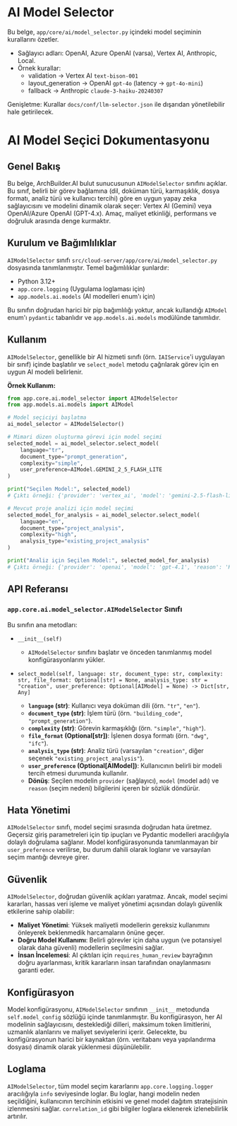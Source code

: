 # AI Model Selector

Bu belge, `app/core/ai/model_selector.py` içindeki model seçiminin kurallarını özetler.

- Sağlayıcı adları: OpenAI, Azure OpenAI (varsa), Vertex AI, Anthropic, Local.
- Örnek kurallar:
  - validation → Vertex AI `text-bison-001`
  - layout_generation → OpenAI `gpt-4o` (latency → `gpt-4o-mini`)
  - fallback → Anthropic `claude-3-haiku-20240307`

Genişletme: Kurallar `docs/conf/llm-selector.json` ile dışarıdan yönetilebilir hale getirilecek.

# AI Model Seçici Dokumentasyonu

## Genel Bakış
Bu belge, ArchBuilder.AI bulut sunucusunun `AIModelSelector` sınıfını açıklar. Bu sınıf, belirli bir görev bağlamına (dil, doküman türü, karmaşıklık, dosya formatı, analiz türü ve kullanıcı tercihi) göre en uygun yapay zeka sağlayıcısını ve modelini dinamik olarak seçer: Vertex AI (Gemini) veya OpenAI/Azure OpenAI (GPT-4.x). Amaç, maliyet etkinliği, performans ve doğruluk arasında denge kurmaktır.

## Kurulum ve Bağımlılıklar
`AIModelSelector` sınıfı `src/cloud-server/app/core/ai/model_selector.py` dosyasında tanımlanmıştır. Temel bağımlılıklar şunlardır:
- Python 3.12+
- `app.core.logging` (Uygulama loglaması için)
- `app.models.ai.models` (AI modelleri enum'ı için)

Bu sınıfın doğrudan harici bir pip bağımlılığı yoktur, ancak kullandığı `AIModel` enum'ı `pydantic` tabanlıdır ve `app.models.ai.models` modülünde tanımlıdır.

## Kullanım
`AIModelSelector`, genellikle bir AI hizmeti sınıfı (örn. `IAIService`'i uygulayan bir sınıf) içinde başlatılır ve `select_model` metodu çağrılarak görev için en uygun AI modeli belirlenir.

**Örnek Kullanım:**
```python
from app.core.ai.model_selector import AIModelSelector
from app.models.ai.models import AIModel

# Model seçiciyi başlatma
ai_model_selector = AIModelSelector()

# Mimari düzen oluşturma görevi için model seçimi
selected_model = ai_model_selector.select_model(
    language="tr",
    document_type="prompt_generation",
    complexity="simple",
    user_preference=AIModel.GEMINI_2_5_FLASH_LITE
)

print("Seçilen Model:", selected_model)
# Çıktı örneği: {'provider': 'vertex_ai', 'model': 'gemini-2.5-flash-lite', 'reason': 'Kullanıcı tercihi'}

# Mevcut proje analizi için model seçimi
selected_model_for_analysis = ai_model_selector.select_model(
    language="en",
    document_type="project_analysis",
    complexity="high",
    analysis_type="existing_project_analysis"
)

print("Analiz için Seçilen Model:", selected_model_for_analysis)
# Çıktı örneği: {'provider': 'openai', 'model': 'gpt-4.1', 'reason': 'Kapsamlı BIM analizi ve iyileştirme önerileri için en iyisi'}
```

## API Referansı
### `app.core.ai.model_selector.AIModelSelector` Sınıfı
Bu sınıfın ana metodları:

- `__init__(self)`
    - `AIModelSelector` sınıfını başlatır ve önceden tanımlanmış model konfigürasyonlarını yükler.

- `select_model(self, language: str, document_type: str, complexity: str, file_format: Optional[str] = None, analysis_type: str = "creation", user_preference: Optional[AIModel] = None) -> Dict[str, Any]`
    - **`language` (str)**: Kullanıcı veya doküman dili (örn. `"tr"`, `"en"`).
    - **`document_type` (str)**: İşlem türü (örn. `"building_code"`, `"prompt_generation"`).
    - **`complexity` (str)**: Görevin karmaşıklığı (örn. `"simple"`, `"high"`).
    - **`file_format` (Optional[str])**: İşlenen dosya formatı (örn. `"dwg"`, `"ifc"`).
    - **`analysis_type` (str)**: Analiz türü (varsayılan `"creation"`, diğer seçenek `"existing_project_analysis"`).
    - **`user_preference` (Optional[AIModel])**: Kullanıcının belirli bir modeli tercih etmesi durumunda kullanılır.
    - **Dönüş**: Seçilen modelin `provider` (sağlayıcı), `model` (model adı) ve `reason` (seçim nedeni) bilgilerini içeren bir sözlük döndürür.

## Hata Yönetimi
`AIModelSelector` sınıfı, model seçimi sırasında doğrudan hata üretmez. Geçersiz giriş parametreleri için tip ipuçları ve Pydantic modelleri aracılığıyla dolaylı doğrulama sağlanır. Model konfigürasyonunda tanımlanmayan bir `user_preference` verilirse, bu durum dahili olarak loglanır ve varsayılan seçim mantığı devreye girer.

## Güvenlik
`AIModelSelector`, doğrudan güvenlik açıkları yaratmaz. Ancak, model seçimi kararları, hassas veri işleme ve maliyet yönetimi açısından dolaylı güvenlik etkilerine sahip olabilir:
- **Maliyet Yönetimi**: Yüksek maliyetli modellerin gereksiz kullanımını önleyerek beklenmedik harcamaların önüne geçer.
- **Doğru Model Kullanımı**: Belirli görevler için daha uygun (ve potansiyel olarak daha güvenli) modellerin seçilmesini sağlar.
- **İnsan İncelemesi**: AI çıktıları için `requires_human_review` bayrağının doğru ayarlanması, kritik kararların insan tarafından onaylanmasını garanti eder.

## Konfigürasyon
Model konfigürasyonu, `AIModelSelector` sınıfının `__init__` metodunda `self.model_config` sözlüğü içinde tanımlanmıştır. Bu konfigürasyon, her AI modelinin sağlayıcısını, desteklediği dilleri, maksimum token limitlerini, uzmanlık alanlarını ve maliyet seviyelerini içerir. Gelecekte, bu konfigürasyonun harici bir kaynaktan (örn. veritabanı veya yapılandırma dosyası) dinamik olarak yüklenmesi düşünülebilir.

## Loglama
`AIModelSelector`, tüm model seçim kararlarını `app.core.logging.logger` aracılığıyla `info` seviyesinde loglar. Bu loglar, hangi modelin neden seçildiğini, kullanıcının tercihinin etkisini ve genel model dağıtım stratejisinin izlenmesini sağlar. `correlation_id` gibi bilgiler loglara eklenerek izlenebilirlik artırılır.

